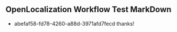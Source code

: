 ## OpenLocalization Workflow Test MarkDown
* abefaf58-fd78-4260-a88d-3971afd7fecd thanks!

<!--HONumber=Aug16_HO5-->


